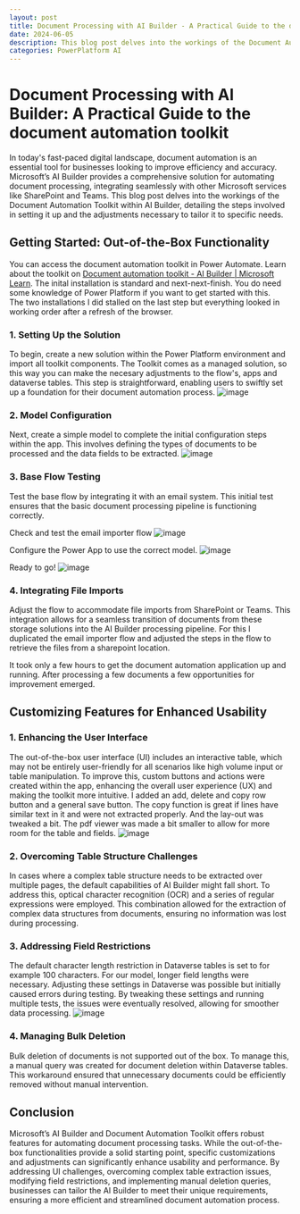 ```yaml
---
layout: post
title: Document Processing with AI Builder - A Practical Guide to the document automation toolkit
date: 2024-06-05
description: This blog post delves into the workings of the Document Automation Toolkit within AI Builder, detailing the steps involved in setting it up and the adjustments necessary to tailor it to specific needs.
categories: PowerPlatform AI
---
```


# Document Processing with AI Builder: A Practical Guide to the document automation toolkit

In today's fast-paced digital landscape, document automation is an essential tool for businesses looking to improve efficiency and accuracy. Microsoft’s AI Builder provides a comprehensive solution for automating document processing, integrating seamlessly with other Microsoft services like SharePoint and Teams. This blog post delves into the workings of the Document Automation Toolkit within AI Builder, detailing the steps involved in setting it up and the adjustments necessary to tailor it to specific needs.

## Getting Started: Out-of-the-Box Functionality
You can access the document automation toolkit in Power Automate. Learn about the toolkit on [Document automation toolkit - AI Builder | Microsoft Learn](https://learn.microsoft.com/en-us/ai-builder/doc-automation). 
The inital installation is standard and next-next-finish. You do need some knowledge of Power Platform if you want to get started with this.  
The two installations I did stalled on the last step but everything looked in working order after a refresh of the browser. 

### 1. Setting Up the Solution
To begin, create a new solution within the Power Platform environment and import all toolkit components. The Toolkit comes as a managed solution, so this way you can make the necesary adjustments to the flow's, apps and dataverse tables. This step is straightforward, enabling users to swiftly set up a foundation for their document automation process.
![image](https://github.com/dva81/dva81.github.io/assets/65031840/6f6d19a2-4ba8-48f5-b961-6a53b5bc43bf)

### 2. Model Configuration
Next, create a simple model to complete the initial configuration steps within the app. This involves defining the types of documents to be processed and the data fields to be extracted.
![image](https://github.com/dva81/dva81.github.io/assets/65031840/9eb347fd-6b54-44da-833c-067df788d422)

### 3. Base Flow Testing
Test the base flow by integrating it with an email system. This initial test ensures that the basic document processing pipeline is functioning correctly.

Check and test the email importer flow
![image](https://github.com/dva81/dva81.github.io/assets/65031840/70e4aa74-1942-475f-8547-48d6892ab21c)

Configure the Power App to use the correct model. 
![image](https://github.com/dva81/dva81.github.io/assets/65031840/4d4fd77b-46be-4219-9fa6-5b3ecc7425d4)

Ready to go!
![image](https://github.com/dva81/dva81.github.io/assets/65031840/6b63ee00-ae52-4057-967d-47efda211e02)



### 4. Integrating File Imports
Adjust the flow to accommodate file imports from SharePoint or Teams. This integration allows for a seamless transition of documents from these storage solutions into the AI Builder processing pipeline.
For this I duplicated the email importer flow and adjusted the steps in the flow to retrieve the files from a sharepoint location. 

It took only a few hours to get the document automation application up and running. After processing a few documents a few opportunities for improvement emerged.

## Customizing Features for Enhanced Usability

### 1. Enhancing the User Interface
The out-of-the-box user interface (UI) includes an interactive table, which may not be entirely user-friendly for all scenarios like high volume input or table manipulation. To improve this, custom buttons and actions were created within the app, enhancing the overall user experience (UX) and making the toolkit more intuitive.
I added an add, delete and copy row button and a general save button. The copy function is great if lines have similar text in it and were not extracted properly. 
And the lay-out was tweaked a bit. The pdf viewer was made a bit smaller to allow for more room for the table and fields. 
![image](https://github.com/dva81/dva81.github.io/assets/65031840/22280ec1-a86a-48e5-9f5a-f66a4463c785)

### 2. Overcoming Table Structure Challenges
In cases where a complex table structure needs to be extracted over multiple pages, the default capabilities of AI Builder might fall short. To address this, optical character recognition (OCR) and a series of regular expressions were employed. This combination allowed for the extraction of complex data structures from documents, ensuring no information was lost during processing.

### 3. Addressing Field Restrictions
The default character length restriction in Dataverse tables is set to for example 100 characters. For our model, longer field lengths were necessary. Adjusting these settings in Dataverse was possible but initially caused errors during testing. By tweaking these settings and running multiple tests, the issues were eventually resolved, allowing for smoother data processing.
![image](https://github.com/dva81/dva81.github.io/assets/65031840/8d4fa078-950d-4176-a25f-3801a5f67ecd)

### 4. Managing Bulk Deletion
Bulk deletion of documents is not supported out of the box. To manage this, a manual query was created for document deletion within Dataverse tables. This workaround ensured that unnecessary documents could be efficiently removed without manual intervention.

## Conclusion

Microsoft’s AI Builder and Document Automation Toolkit offers robust features for automating document processing tasks. While the out-of-the-box functionalities provide a solid starting point, specific customizations and adjustments can significantly enhance usability and performance. By addressing UI challenges, overcoming complex table extraction issues, modifying field restrictions, and implementing manual deletion queries, businesses can tailor the AI Builder to meet their unique requirements, ensuring a more efficient and streamlined document automation process.

